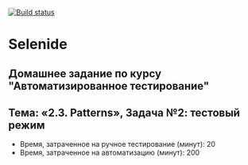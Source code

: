 [![Build status](https://ci.appveyor.com/api/projects/status/6n20n3rkjy1kudkv?svg=true)](https://ci.appveyor.com/project/TATYANA-QA42/testmode)
# Selenide 
## Домашнее задание по курсу "Автоматизированное тестирование"
## Тема: «2.3. Patterns», Задача №2: тестовый режим


- Время, затраченное на ручное тестирование (минут): 20
- Время, затраченное на автоматизацию (минут): 200
